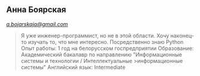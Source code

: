 ## Анна Боярская
*a.bojarskaja@gmail.com*
>Я уже инженер-программист, но не в этой области. Хочу наконец-то изучать то, что мне интересно.
>Посредственно знаю Python
>Опыт работы: 1 год на белорусском госпредприятии 
>Образование: Академический бакалавр по направлению "Информационные системы и технологии / Интеллектуальные >информационные системы"
>Английский язык: Intermediate